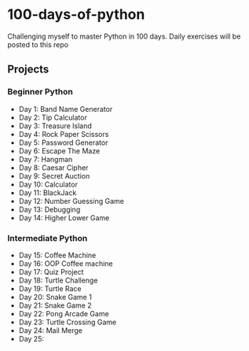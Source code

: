 # 100-days-of-python
Challenging myself to master Python in 100 days. Daily exercises will be posted to this repo

## Projects
### Beginner Python
- Day 1: Band Name Generator
- Day 2: Tip Calculator
- Day 3: Treasure Island
- Day 4: Rock Paper Scissors
- Day 5: Password Generator
- Day 6: Escape The Maze
- Day 7: Hangman
- Day 8: Caesar Cipher
- Day 9: Secret Auction
- Day 10: Calculator
- Day 11: BlackJack
- Day 12: Number Guessing Game
- Day 13: Debugging
- Day 14: Higher Lower Game

### Intermediate Python
- Day 15: Coffee Machine
- Day 16: OOP Coffee machine
- Day 17: Quiz Project
- Day 18: Turtle Challenge
- Day 19: Turtle Race
- Day 20: Snake Game 1
- Day 21: Snake Game 2
- Day 22: Pong Arcade Game
- Day 23: Turtle Crossing Game
- Day 24: Mail Merge
- Day 25:
